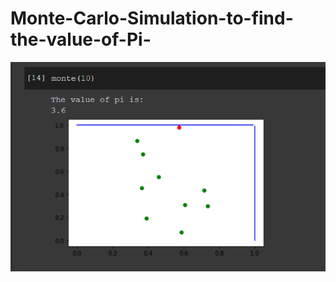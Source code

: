 # Monte-Carlo-Simulation-to-find-the-value-of-Pi-

![m1](https://github.com/vivekpandian08/Monte-Carlo-Simulation-to-find-the-value-of-Pi-/blob/main/Result/m1.PNG)

